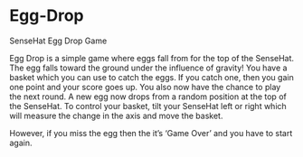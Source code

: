 # Egg-Drop
SenseHat Egg Drop Game

Egg Drop is a simple game where eggs fall from for the top of the SenseHat.  The egg falls toward the ground under the influence of gravity!  You have a basket which you can use to catch the eggs.  If you catch one, then you gain one point and your score goes up.  You also now have the chance to play the next round.  A new egg now drops from a random position at the top of the SenseHat.  To control your basket, tilt your SenseHat left or right which will measure the change in the axis and move the basket.

However, if you miss the egg then the it’s ‘Game Over’ and you have to start again.

